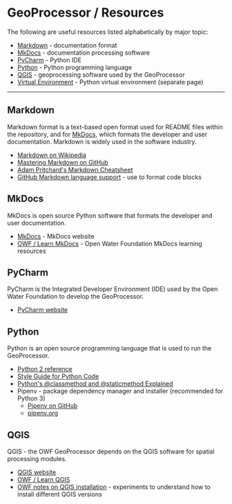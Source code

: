 # GeoProcessor / Resources #

The following are useful resources listed alphabetically by major topic:


*   [Markdown](#markdown) - documentation format
*   [MkDocs](#mkdocs) - documentation processing software
*   [PyCharm](#pycharm) - Python IDE
*   [Python](#python) - Python programming language
*   [QGIS](#qgis) - geoprocessing software used by the GeoProcessor
*   [Virtual Environment](virtualenv-notes) - Python virtual environment (separate page)

-----------------

## Markdown ##

Markdown format is a text-based open format used for README files within the repository,
and for [MkDocs](#mkdocs), which formats the developer and user documentation.
Markdown is widely used in the software industry.

*   [Markdown on Wikipedia](https://en.wikipedia.org/wiki/Markdown)
*   [Mastering Markdown on GitHub](https://guides.github.com/features/mastering-markdown/)
*   [Adam Pritchard's Markdown Cheatsheet](https://github.com/adam-p/markdown-here/wiki/Markdown-Cheatsheet)
*   [GitHub Markdown language support](https://github.com/github/linguist/blob/master/lib/linguist/languages.yml) - use to format code blocks

## MkDocs ##

MkDocs is open source Python software that formats the developer and user documentation.

*   [MkDocs](http://www.mkdocs.org/) - MkDocs website
*   [OWF / Learn MkDocs](http://learn.openwaterfoundation.org/owf-learn-mkdocs/) - Open Water Foundation MkDocs learning resources

## PyCharm ##

PyCharm is the Integrated Developer Environment (IDE) used by the Open Water Foundation to develop the GeoProcessor.

*   [PyCharm website](https://www.jetbrains.com/pycharm/)

## Python ##

Python is an open source programming language that is used to run the GeoProcessor.

*   [Python 2 reference](https://docs.python.org/2/index.html)
*   [Style Guide for Python Code](https://www.python.org/dev/peps/pep-0008/)
*   [Python's @classmethod and @staticmethod Explained](http://stackabuse.com/pythons-classmethod-and-staticmethod-explained/)
*   Pipenv - package dependency manager and installer (recommended for Python 3)
    +   [Pipenv on GitHub](https://github.com/pypa/pipenv)
    +   [pipenv.org](https://docs.pipenv.org/)

## QGIS ##

QGIS - the OWF GeoProcessor depends on the QGIS software for spatial processing modules.

*   [QGIS website](https://www.qgis.org)
*   [OWF / Learn QGIS](http://learn.openwaterfoundation.org/owf-learn-qgis/)
*   [OWF notes on QGIS installation](qgis-version-install-experiments.md) - experiments to understand how to install different QGIS versions
